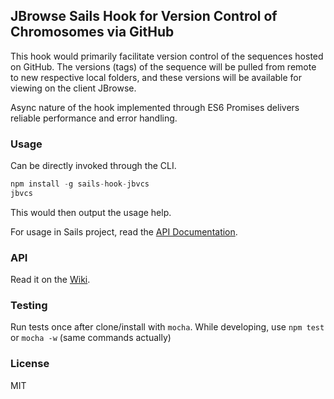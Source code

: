 ## JBrowse Sails Hook for Version Control of Chromosomes via GitHub

This hook would primarily facilitate version control of the sequences hosted on GitHub. The versions (tags) of the sequence will be pulled from remote to new respective local folders, and these versions will be available for viewing on the client JBrowse. 

Async nature of the hook implemented through ES6 Promises delivers reliable performance and error handling. 

### Usage

Can be directly invoked through the CLI.  

```javascript
npm install -g sails-hook-jbvcs
jbvcs
```
This would then output the usage help.

For usage in Sails project, read the [API Documentation](../../wiki).

### API

Read it on the [Wiki](../../wiki).

### Testing
Run tests once after clone/install with ```mocha```.
While developing, use ```npm test``` or ```mocha -w``` (same commands actually)

### License
MIT